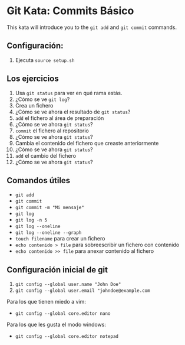 # Git Kata: Commits Básico
This kata will introduce you to the `git add` and `git commit` commands.

## Configuración:

1. Ejecuta `source setup.sh`

## Los ejercicios

1. Usa `git status` para ver en qué rama estás.
2. ¿Cómo se ve `git log`?
3. Crea un fichero
4. ¿Cómo se ve ahora el resultado de `git status`?
5. `add` el fichero al área de preparación
6. ¿Cómo se ve ahora `git status`?
7. `commit` el fichero al repositorio
8. ¿Cómo se ve ahora `git status`?
9. Cambia el contenido del fichero que creaste anteriormente
10. ¿Cómo se ve ahora `git status`?
11. `add` el cambio del fichero
12. ¿Cómo se ve ahora `git status`?

## Comandos útiles
- `git add`
- `git commit`
- `git commit -m "Mi mensaje"`
- `git log`
- `git log -n 5`
- `git log --oneline`
- `git log --oneline --graph`
- `touch filename` para crear un fichero
- `echo contenido > file` para sobreescribir un fichero con contenido
- `echo contenido >> file` para anexar contenido al fichero


## Configuración inicial de git
1. `git config --global user.name "John Doe"`
1. `git config --global user.email "johndoe@example.com`

Para los que tienen miedo a vim:
- `git config --global core.editor nano`

Para los que les gusta el modo windows:
- `git config --global core.editor notepad`
